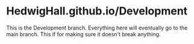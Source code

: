# HedwigHall.github.io/Development
This is the Development branch.
Everything here will eventually go to the main branch.
This if for making sure it doesn't break anything.